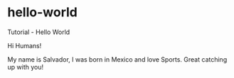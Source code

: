 # hello-world
Tutorial - Hello World

Hi Humans!

My name is Salvador, I was born in Mexico and love Sports. Great catching up with you!
